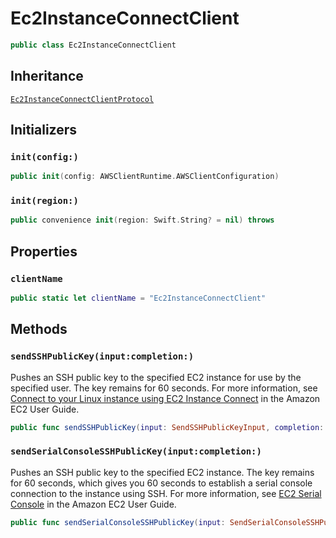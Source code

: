 # Ec2InstanceConnectClient

``` swift
public class Ec2InstanceConnectClient 
```

## Inheritance

[`Ec2InstanceConnectClientProtocol`](/aws-sdk-swift/reference/0.x/AWSEC2InstanceConnect/Ec2InstanceConnectClientProtocol)

## Initializers

### `init(config:)`

``` swift
public init(config: AWSClientRuntime.AWSClientConfiguration) 
```

### `init(region:)`

``` swift
public convenience init(region: Swift.String? = nil) throws 
```

## Properties

### `clientName`

``` swift
public static let clientName = "Ec2InstanceConnectClient"
```

## Methods

### `sendSSHPublicKey(input:completion:)`

Pushes an SSH public key to the specified EC2 instance for use by the specified user. The key remains for 60 seconds. For more information, see [Connect to your Linux instance using EC2 Instance Connect](https://docs.aws.amazon.com/AWSEC2/latest/UserGuide/Connect-using-EC2-Instance-Connect.html) in the Amazon EC2 User Guide.

``` swift
public func sendSSHPublicKey(input: SendSSHPublicKeyInput, completion: @escaping (ClientRuntime.SdkResult<SendSSHPublicKeyOutputResponse, SendSSHPublicKeyOutputError>) -> Void)
```

### `sendSerialConsoleSSHPublicKey(input:completion:)`

Pushes an SSH public key to the specified EC2 instance. The key remains for 60 seconds, which gives you 60 seconds to establish a serial console connection to the instance using SSH. For more information, see [EC2 Serial Console](https://docs.aws.amazon.com/AWSEC2/latest/UserGuide/ec2-serial-console.html) in the Amazon EC2 User Guide.

``` swift
public func sendSerialConsoleSSHPublicKey(input: SendSerialConsoleSSHPublicKeyInput, completion: @escaping (ClientRuntime.SdkResult<SendSerialConsoleSSHPublicKeyOutputResponse, SendSerialConsoleSSHPublicKeyOutputError>) -> Void)
```
